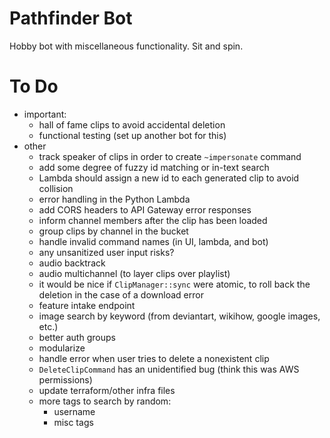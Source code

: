 # Pathfinder Bot
Hobby bot with miscellaneous functionality. Sit and spin.

# To Do
* important:
    * hall of fame clips to avoid accidental deletion
    * functional testing (set up another bot for this)
* other
    * track speaker of clips in order to create `~impersonate` command
    * add some degree of fuzzy id matching or in-text search
    * Lambda should assign a new id to each generated clip to avoid collision
    * error handling in the Python Lambda
    * add CORS headers to API Gateway error responses
    * inform channel members after the clip has been loaded
    * group clips by channel in the bucket
    * handle invalid command names (in UI, lambda, and bot)
    * any unsanitized user input risks?
    * audio backtrack
    * audio multichannel (to layer clips over playlist)
    * it would be nice if `ClipManager::sync` were atomic, to roll back the deletion in the case of a download error
    * feature intake endpoint
    * image search by keyword (from deviantart, wikihow, google images, etc.)
    * better auth groups
    * modularize
    * handle error when user tries to delete a nonexistent clip
    * `DeleteClipCommand` has an unidentified bug (think this was AWS permissions)
    * update terraform/other infra files
    * more tags to search by random:
        * username
        * misc tags